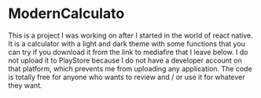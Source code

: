 # ModernCalculato
This is a project I was working on after I started in the world of react native. It is a calculator with a light and dark theme with some functions that you can try if you download it from the link to mediafire that I leave below. I do not upload it to PlayStore because I do not have a developer account on that platform, which prevents me from uploading any application. The code is totally free for anyone who wants to review and / or use it for whatever they want.

